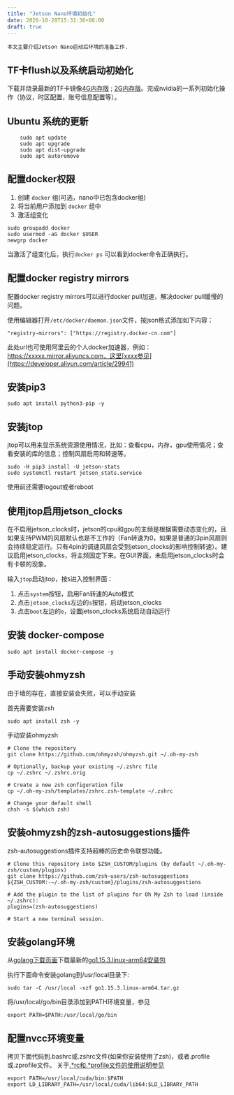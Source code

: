 ```yaml
---
title: "Jetson Nano环境初始化"
date: 2020-10-28T15:31:36+08:00
draft: true
---
```


    本文主要介绍Jetson Nano启动后环境的准备工作.


## TF卡flush以及系统启动初始化

下载并烧录最新的TF卡镜像[4G内存版](https://developer.nvidia.com/jetson-nano-sd-card-image) ; [2G内存版](https://developer.nvidia.com/jetson-nano-2gb-sd-card-image)。完成nvidia的一系列初始化操作（协议，时区配置，账号信息配置等）。

## Ubuntu 系统的更新

```
    sudo apt update
    sudo apt upgrade
    sudo apt dist-upgrade
    sudo apt autoremove
```

## 配置docker权限

1. 创建 `docker` 组(可选，nano中已包含docker组)
1. 将当前用户添加到 `docker` 组中
1. 激活组变化

```
sudo groupadd docker
sudo usermod -aG docker $USER
newgrp docker
```

当激活了组变化后，执行`docker ps` 可以看到docker命令正确执行。

## 配置docker registry mirrors

配置docker registry mirrors可以进行docker pull加速，解决docker pull缓慢的问题。

使用编辑器打开`/etc/docker/daemon.json`文件，按json格式添加如下内容：

```
"registry-mirrors": ["https://registry.docker-cn.com"]
```

此处url也可使用阿里云的个人docker加速器，例如：https://xxxxx.mirror.aliyuncs.com，这里[xxxx参见](https://developer.aliyun.com/article/29941)


## 安装pip3

```
sudo apt install python3-pip -y
```

## 安装jtop

jtop可以用来显示系统资源使用情况，比如：查看cpu，内存，gpu使用情况；查看安装的库的信息；控制风扇启用和转速等。

```
sudo -H pip3 install -U jetson-stats
sudo systemctl restart jetson_stats.service
```

使用前还需要logout或者reboot

## 使用jtop启用jetson_clocks
在不启用jetson_clocks时，jetson的cpu和gpu的主频是根据需要动态变化的，且如果支持PWM的风扇默认也是不工作的（Fan转速为0，如果是普通的3pin风扇则会持续稳定运行。只有4pin的调速风扇会受到jetson_clocks的影响控制转速）。建议启用jetson_clocks，将主频固定下来。在GUI界面，未启用jetson_clocks时会有卡顿的现象。

输入`jtop`启动jtop，按`5`进入控制界面：
1. 点击`system`按钮，启用Fan转速的Auto模式
1. 点击`jetson_clocks`左边的`s`按钮，启动jetson_clocks
1. 点击`boot`左边的`e`，设置jetson_clocks系统启动自动运行


## 安装 docker-compose
```
sudo apt install docker-compose -y
```

## 手动安装ohmyzsh
由于墙的存在，直接安装会失败，可以手动安装

首先需要安装zsh
```
sudo apt install zsh -y
```

手动安装ohmyzsh
```
# Clone the repository
git clone https://github.com/ohmyzsh/ohmyzsh.git ~/.oh-my-zsh

# Optionally, backup your existing ~/.zshrc file
cp ~/.zshrc ~/.zshrc.orig

# Create a new zsh configuration file
cp ~/.oh-my-zsh/templates/zshrc.zsh-template ~/.zshrc

# Change your default shell
chsh -s $(which zsh)
```

## 安装ohmyzsh的zsh-autosuggestions插件
zsh-autosuggestions插件支持超棒的历史命令联想功能。

```
# Clone this repository into $ZSH_CUSTOM/plugins (by default ~/.oh-my-zsh/custom/plugins)
git clone https://github.com/zsh-users/zsh-autosuggestions ${ZSH_CUSTOM:-~/.oh-my-zsh/custom}/plugins/zsh-autosuggestions

# Add the plugin to the list of plugins for Oh My Zsh to load (inside ~/.zshrc):
plugins=(zsh-autosuggestions)

# Start a new terminal session.
```

## 安装golang环境

从[golang下载页面](https://golang.org/dl/)下载最新的[go1.15.3.linux-arm64安装包](https://golang.org/dl/go1.15.3.linux-arm64.tar.gz)

执行下面命令安装golang到/usr/local目录下:
```
sudo tar -C /usr/local -xzf go1.15.3.linux-arm64.tar.gz
```

将/usr/local/go/bin目录添加到PATH环境变量，参见
```
export PATH=$PATH:/usr/local/go/bin
```

## 配置nvcc环境变量

拷贝下面代码到.bashrc或.zshrc文件(如果你安装使用了zsh)，或者.profile或.zprofile文件。
关于[.*rc和.*profile文件的使用说明参见](https://superuser.com/questions/187639/zsh-not-hitting-profile)

```
export PATH=/usr/local/cuda/bin:$PATH
export LD_LIBRARY_PATH=/usr/local/cuda/lib64:$LD_LIBRARY_PATH
```
